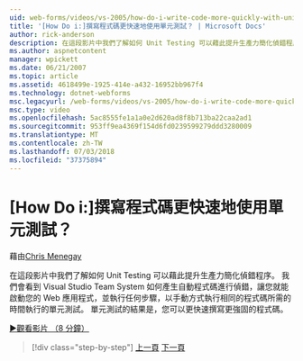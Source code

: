 ```yaml
---
uid: web-forms/videos/vs-2005/how-do-i-write-code-more-quickly-with-unit-tests
title: '[How Do i:]撰寫程式碼更快速地使用單元測試？ | Microsoft Docs'
author: rick-anderson
description: 在這段影片中我們了解如何 Unit Testing 可以藉此提升生產力簡化偵錯程序。 我們會看到 Visual Studio Team System 如何產生 U...
ms.author: aspnetcontent
manager: wpickett
ms.date: 06/21/2007
ms.topic: article
ms.assetid: 4618499e-1925-414e-a432-16952bb967f4
ms.technology: dotnet-webforms
msc.legacyurl: /web-forms/videos/vs-2005/how-do-i-write-code-more-quickly-with-unit-tests
msc.type: video
ms.openlocfilehash: 5ac8555fe1a1a0e2d620ad8f8b713ba22caa2ad1
ms.sourcegitcommit: 953ff9ea4369f154d6fd0239599279ddd3280009
ms.translationtype: MT
ms.contentlocale: zh-TW
ms.lasthandoff: 07/03/2018
ms.locfileid: "37375894"
---
```

<a name="how-do-i-write-code-more-quickly-with-unit-tests"></a>[How Do i:]撰寫程式碼更快速地使用單元測試？
====================
藉由[Chris Menegay](https://twitter.com/CMenegay)

在這段影片中我們了解如何 Unit Testing 可以藉此提升生產力簡化偵錯程序。 我們會看到 Visual Studio Team System 如何產生自動程式碼進行偵錯，讓您就能啟動您的 Web 應用程式，並執行任何步驟，以手動方式執行相同的程式碼所需的時間執行的單元測試。 單元測試的結果是，您可以更快速撰寫更強固的程式碼。

[&#9654;觀看影片 （8 分鐘）](https://channel9.msdn.com/Blogs/ASP-NET-Site-Videos/how-do-i-write-code-more-quickly-with-unit-tests)

> [!div class="step-by-step"]
> [上一頁](how-do-i-create-my-own-bug-work-item.md)
> [下一頁](how-do-i-practice-test-driven-development.md)
